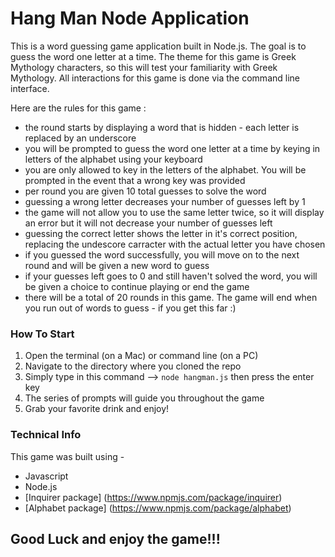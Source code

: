 # Hang Man Node Application 

This is a word guessing game application built in Node.js. The goal is to guess the word one letter at a time. The theme for this game is Greek Mythology characters, so this will test your familiarity with Greek Mythology. All interactions for this game is done via the command line interface.

Here are the rules for this game : 
* the round starts by displaying a word that is hidden - each letter is replaced by an underscore
* you will be prompted to guess the word one letter at a time by keying in letters of the alphabet using your keyboard
* you are only allowed to key in the letters of the alphabet. You will be prompted in the event that a wrong key was provided
* per round you are given 10 total guesses to solve the word
* guessing a wrong letter decreases your number of guesses left by 1
* the game will not allow you to use the same letter twice, so it will display an error but it will not decrease your number of guesses left
* guessing the correct letter shows the letter in it's correct position, replacing the undescore carracter with the actual letter you have chosen
* if you guessed the word successfully, you will move on to the next round and will be given a new word to guess
* if your guesses left goes to 0 and still haven't solved the word, you will be given a choice to continue playing or end the game
* there will be a total of 20 rounds in this game. The game will end when you run out of words to guess - if you get this far :)

### How To Start
1. Open the terminal (on a Mac) or command line (on a PC)
2. Navigate to the directory where you cloned the repo
3. Simply type in this command --> `node hangman.js` then press the enter key
4. The series of prompts will guide you throughout the game
5. Grab your favorite drink and enjoy! 

### Technical Info
This game was built using - 
* Javascript
* Node.js 
* [Inquirer package] (https://www.npmjs.com/package/inquirer)
* [Alphabet package] (https://www.npmjs.com/package/alphabet)

## Good Luck and enjoy the game!!!

